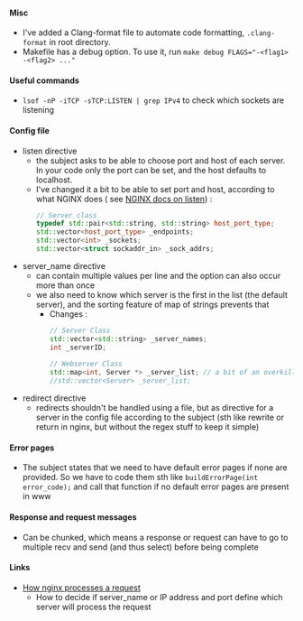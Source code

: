 #### Misc

- I've added a Clang-format file to automate code formatting, `.clang-format` in root directory.
- Makefile has a debug option. To use it, run `make debug FLAGS="-<flag1> -<flag2> ..."`

#### Useful commands

- `lsof -nP -iTCP -sTCP:LISTEN | grep IPv4` to check which sockets are listening

#### Config file

- listen directive
    - the subject asks to be able to choose port and host of each server. In your code only the port can be set, and the
      host defaults to localhost.
    - I've changed it a bit to be able to set port and host, according to what NGINX does (
      see [NGINX docs on listen](http://nginx.org/en/docs/http/ngx_http_core_module.html#listen)) :
      ``` cpp
      // Server class
      typedef std::pair<std::string, std::string> host_port_type;
      std::vector<host_port_type> _endpoints;
      std::vector<int> _sockets;
      std::vector<struct sockaddr_in> _sock_addrs;
      ``` 
- server_name directive
    - can contain multiple values per line and the option can also occur more than once
    - we also need to know which server is the first in the list (the default server), and the sorting feature of map of
      strings prevents that
        - Changes :
          ``` cpp
          // Server Class
          std::vector<std::string> _server_names;
          int _serverID;
        
          // Webserver Class
          std::map<int, Server *> _server_list; // a bit of an overkill 
          //std::vector<Server> _server_list; 
          ```
- redirect directive
    - redirects shouldn't be handled using a file, but as directive for a server in the config file according to the
      subject (sth like rewrite or return in nginx, but without the regex stuff to keep it simple)

#### Error pages

- The subject states that we need to have default error pages if none are provided. So we have to code them sth like
  `buildErrorPage(int error_code);` and call that function if no default error pages are present in www

#### Response and request messages

- Can be chunked, which means a response or request can have to go to multiple recv and send (and thus select) before
  being complete

#### Links

- [How nginx processes a request](http://nginx.org/en/docs/http/request_processing.html)
    - How to decide if server_name or IP address and port define which server will process the request